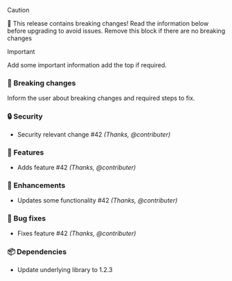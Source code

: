 > [!Caution]
> 🚨 This release contains breaking changes! Read the information below before upgrading to avoid issues.
> Remove this block if there are no breaking changes

> [!Important]
> Add some important information add the top if required.

### 🚧 Breaking changes
Inform the user about breaking changes and required steps to fix.

### 🔒 Security
- Security relevant change #42 _(Thanks, @contributer)_

### 🚀 Features
- Adds feature #42 _(Thanks, @contributer)_

### 🌟️ Enhancements
- Updates some functionality #42 _(Thanks, @contributer)_

### 🐛 Bug fixes
- Fixes feature #42 _(Thanks, @contributer)_

### 📦 Dependencies
- Update underlying library to 1.2.3
